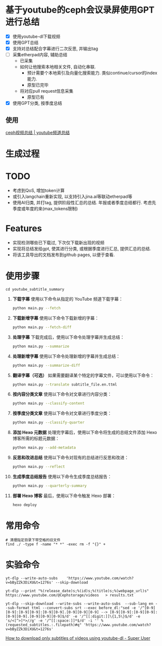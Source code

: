 # 基于youtube的ceph会议录屏使用GPT进行总结


* [x] 使用youtube-dl下载视频
* [x] 使用GPT总结
* [x] 支持对总结配合字幕进行二次反思, 并输出tag
* [ ] 采集etherpad内容, 辅助总结
    * 已采集
    * 如何让他搜索本地相关文件, 自动化串联.
        * 预计需要个本地索引及向量化搜索能力. 类似continue/cursor的index能力.
        * 原型已完毕
   * 将对应pull request信息采集
      * 原型已有
* [x] 使用GPT分类, 按季度总结

## 使用

[ceph视频总结 \| youtube频道总结](https://sean10.github.io/VideoSummary/)


# 生成过程

# TODO
* 考虑到QoS, 增加token计算
* 或引入langchain重新实现, 以支持引入jina.ai等联动etherpad等
* 使用AI归类, 并打tag, 提供阶段性汇总的总结. 年报或者季度总结都行. 考虑先季度或年度的来(max_tokens限制)

# Features
* 实现检测哪些已下载过, 下次仅下载新出现的视频
* 实现将总结发给gpt, 使其进行分类, 或根据季度进行汇总, 提供汇总的总结.
* 将该工具导出的文档发布到github pages, 以便于查看.

# 使用步骤

```
cd youtube_subtitle_summary
```
1. **下载字幕**
   使用以下命令从指定的 YouTube 频道下载字幕：
   ```bash
   python main.py --fetch
   ```

2. **下载新增字幕**
   使用以下命令下载新增的字幕：
   ```bash
   python main.py --fetch-diff
   ```

3. **处理字幕**
   下载完成后，使用以下命令处理字幕并生成总结：
   ```bash
   python main.py --summarize
   ```

4. **处理新增字幕**
   使用以下命令处理新增的字幕并生成总结：
   ```bash
   python main.py --summarize-diff
   ```

5. **翻译字幕（可选）**
   如果需要翻译某个特定的字幕文件，可以使用以下命令：
   ```bash
   python main.py --translate subtitle_file.en.ttml
   ```

6. **按内容分类文章**
   使用以下命令对文章进行内容分类：
   ```bash
   python main.py --classify-content
   ```

7. **按季度分类文章**
   使用以下命令对文章进行季度分类：
   ```bash
   python main.py --classify-quarter
   ```

8. **添加 Hexo 元数据**
   处理完字幕后，使用以下命令将生成的总结文件添加 Hexo 博客所需的标题元数据：
   ```bash
   python main.py --add-metadata
   ```

9. **反思和改进总结**
   使用以下命令对现有的总结进行反思和改进：
   ```bash
   python main.py --reflect
   ```

10. **生成季度总结报告**
    使用以下命令生成季度总结报告：
    ```bash
    python main.py --quarterly-summary
    ```

11. **部署 Hexo 博客**
    最后，使用以下命令触发 Hexo 部署：
    ```bash
    hexo deploy
    ```

# 常用命令

```
# 清理指定目录下带空格的旧文件
find ./ -type f -name "* *" -exec rm -f "{}" +
```


# 实验命令


```
yt-dlp --write-auto-subs    'https://www.youtube.com/watch?v=bByZZk3DiXU&t=1276s' --skip-download

yt-dlp --print "%(release_date)s;%(id)s;%(title)s;%(webpage_url)s"  https://www.youtube.com/@Cephstorage/videos   > results.txt

yt-dlp --skip-download --write-subs --write-auto-subs  --sub-lang en --sub-format ttml --convert-subs srt --exec before_dl:"sed -e '/^[0-9][0-9]:[0-9][0-9]:[0-9][0-9].[0-9][0-9][0-9] --> [0-9][0-9]:[0-9][0-9]:[0-9][0-9].[0-9][0-9][0-9]$/d' -e '/^[[:digit:]]\{1,5\}$/d' -e 's/<[^>]*>//g' -e '/^[[:space:]]*$/d' -i '' %(requested_subtitles.:.filepath)#q" 'https://www.youtube.com/watch?v=bByZZk3DiXU&t=1276s'
```

[How to download only subtitles of videos using youtube\-dl \- Super User](https://superuser.com/questions/927523/how-to-download-only-subtitles-of-videos-using-youtube-dl)